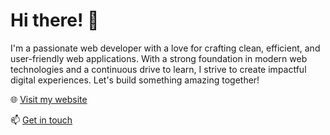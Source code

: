 # Hi there! 👋

I'm a passionate web developer with a love for crafting clean, efficient, and user-friendly web applications. With a strong foundation in modern web technologies and a continuous drive to learn, I strive to create impactful digital experiences. Let's build something amazing together!

🌐 [Visit my website]([https://kprav33n97.github.io/designtocode/])

📫 [Get in touch](mailto:kpraveenkumar2006@gmail.com)
